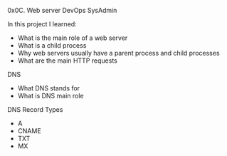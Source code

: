 0x0C. Web server
DevOps
SysAdmin

In this project I learned:
- What is the main role of a web server
- What is a child process
- Why web servers usually have a parent process and child processes
- What are the main HTTP requests

DNS
- What DNS stands for
- What is DNS main role

DNS Record Types
- A
- CNAME
- TXT
- MX